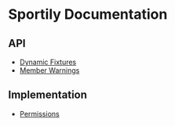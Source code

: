 # Sportily Documentation

## API

* [Dynamic Fixtures](dynamic-fixtures.md)
* [Member Warnings](member-warnings.md)

## Implementation

* [Permissions](permissions.md)
